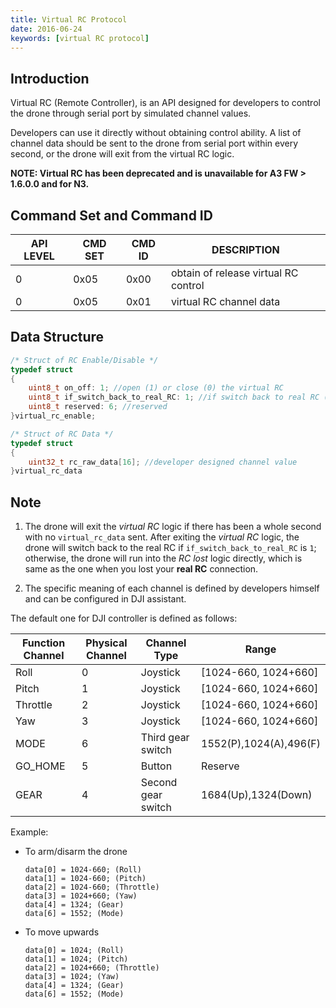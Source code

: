 ```yaml
---
title: Virtual RC Protocol 
date: 2016-06-24
keywords: [virtual RC protocol]
---
```


## Introduction

Virtual RC (Remote Controller), is an API designed for developers to control the drone through serial port by simulated channel values.

Developers can use it directly without obtaining control ability. A list of channel data should be sent to the drone from serial port within every second, or the drone will exit from the virtual RC logic.

**NOTE: Virtual RC has been deprecated and is unavailable for A3 FW > 1.6.0.0 and for N3.**

## Command Set and Command ID

|API LEVEL|CMD SET|CMD ID|DESCRIPTION|
|---------|-------|------|-----------|
|0|0x05|0x00|obtain of release virtual RC control|
|0|0x05|0x01|virtual RC channel data|

## Data Structure

```c
/* Struct of RC Enable/Disable */
typedef struct
{
    uint8_t on_off: 1; //open (1) or close (0) the virtual RC
    uint8_t if_switch_back_to_real_RC: 1; //if switch back to real RC (1) or run RC-lost logic directly (0)
    uint8_t reserved: 6; //reserved
}virtual_rc_enable;

/* Struct of RC Data */
typedef struct
{
    uint32_t rc_raw_data[16]; //developer designed channel value
}virtual_rc_data
```

## Note

1. The drone will exit the *virtual RC* logic if there has been a whole second with no `virtual_rc_data` sent. After exiting the *virtual RC* logic, the drone will switch back to the real RC if `if_switch_back_to_real_RC` is `1`; otherwise, the drone will run into the *RC lost* logic directly, which is same as the one when you lost your **real RC** connection.

2. The specific meaning of each channel is defined by developers himself and can be configured in DJI assistant.

The default one for DJI controller is defined as follows: 

|Function Channel|Physical Channel|Channel Type|Range|
|------|-------|-------|---|
|Roll|0|Joystick|[1024-660, 1024+660]|
|Pitch|1|Joystick|[1024-660, 1024+660]|
|Throttle|2|Joystick|[1024-660, 1024+660]|
|Yaw|3|Joystick|[1024-660, 1024+660]|
|MODE|6|Third gear switch|1552(P),1024(A),496(F)|
|GO_HOME|5|Button|Reserve|
|GEAR|4|Second gear switch|1684(Up),1324(Down)|

Example:
    
* To arm/disarm the drone
    
    ```
    data[0] = 1024-660; (Roll)
    data[1] = 1024-660; (Pitch)
    data[2] = 1024-660; (Throttle)
    data[3] = 1024+660; (Yaw)
    data[4] = 1324; (Gear)
    data[6] = 1552; (Mode)
    ```
    
* To move upwards
    
    ```
    data[0] = 1024; (Roll)
    data[1] = 1024; (Pitch)
    data[2] = 1024+660; (Throttle)
    data[3] = 1024; (Yaw)
    data[4] = 1324; (Gear)
    data[6] = 1552; (Mode)
    ```

